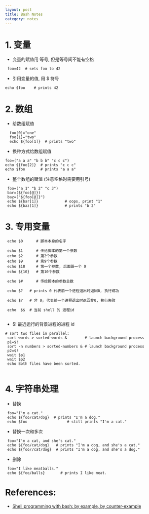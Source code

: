 ```yaml
---
layout: post
title: Bash Notes
category: notes
---
```


# 1. 变量

* 变量的赋值用 等号, 但是等号间不能有空格

```shell
 foo=42  # sets foo to 42
```

* 引用变量的值, 用 $ 符号

```shell
echo $foo    # prints 42
```

# 2. 数组

* 给数组赋值

```shell
  foo[0]="one"
  foo[1]="two"
  echo ${foo[1]}  # prints "two"
```

* 换种方式给数组赋值

```shell
foo=("a a a" "b b b" "c c c")
echo ${foo[2]}  # prints "c c c"
echo $foo       # prints "a a a"
```

* 整个数组的赋值 (注意空格时需要用引号)

```shell
 foo=("a 1" "b 2" "c 3")
 bar=(${foo[@]})
 baz=("${foo[@]}")
 echo ${bar[1]}            # oops, print "1"
 echo ${baz[1]}            # prints "b 2"
```

# 3. 专用变量

```shell
 echo $0      # 脚本本身的名字

 echo $1      # 传给脚本的第一个参数
 echo $2      # 第2个参数
 echo $9      # 第9个参数
 echo $10     # 第一个参数, 后面跟一个 0
 echo ${10}   # 第10个参数

 echo $#      # 传给脚本的参数总数
 
 echo $?   # prints 0 代表前一个进程退出时返回0, 执行成功

 echo $?   # 非 0; 代表前一个进程退出时返回非0, 执行失败
 
 echo  $$  # 当前 shell 的 进程id
 
```

* $! 最近运行的背景进程的进程 id

```shell
# sort two files in parallel:
 sort words > sorted-words &        # launch background process
 p1=$!
 sort -n numbers > sorted-numbers & # launch background process
 p2=$!
 wait $p1
 wait $p2
 echo Both files have been sorted.
 
```

# 4. 字符串处理

* 替换

```shell
 foo="I'm a cat."
 echo ${foo/cat/dog}  # prints "I'm a dog."
 echo $foo                  # still prints "I'm a cat."
```

* 替换一次和多次

```shell
 foo="I'm a cat, and she's cat."
 echo ${foo/cat/dog}   # prints "I'm a dog, and she's a cat."
 echo ${foo//cat/dog}  # prints "I'm a dog, and she's a dog."
```

* 删除

```shell
 foo="I like meatballs."
 echo ${foo/balls}       # prints I like meat.
```

# References:

* [Shell programming with bash: by example, by counter-example](http://matt.might.net/articles/bash-by-example/)